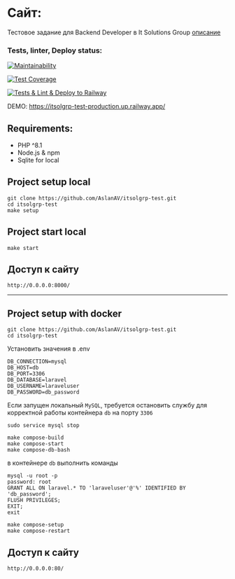 # Сайт:

Тестовое задание для Backend Developer в It Solutions Group
[описание](https://github.com/itsolgrp/tests-tasks/blob/master/test-task-for-backend-developer/README.md)

### Tests, linter, Deploy status:

[![Maintainability](https://api.codeclimate.com/v1/badges/1074b5b2d00a262ca07f/maintainability)](https://codeclimate.com/github/AslanAV/itsolgrp-test/maintainability)

[![Test Coverage](https://api.codeclimate.com/v1/badges/1074b5b2d00a262ca07f/test_coverage)](https://codeclimate.com/github/AslanAV/itsolgrp-test/test_coverage)

[![Tests & Lint & Deploy to Railway](https://github.com/AslanAV/itsolgrp-test/actions/workflows/phpci.yaml/badge.svg)](https://github.com/AslanAV/itsolgrp-test/actions/workflows/phpci.yaml)


DEMO: https://itsolgrp-test-production.up.railway.app/

## Requirements:


- PHP ^8.1
- Node.js & npm
- Sqlite for local

## Project setup local

```shell
git clone https://github.com/AslanAV/itsolgrp-test.git
cd itsolgrp-test
make setup
```

## Project start local

```shell
make start
```

## Доступ к сайту 
```text
http://0.0.0.0:8000/
```

___
## Project setup with docker

```shell
git clone https://github.com/AslanAV/itsolgrp-test.git
cd itsolgrp-test
```

Установить значения в .env
```text
DB_CONNECTION=mysql
DB_HOST=db
DB_PORT=3306
DB_DATABASE=laravel
DB_USERNAME=laraveluser
DB_PASSWORD=db_password
```
Если запущен локальный `MySQL`, 
требуется остановить службу для 
корректной работы контейнера `db` на порту `3306`

```shell
sudo service mysql stop
```

```shell
make compose-build
make compose-start
make compose-db-bash
```

в контейнере `db` выполнить команды

```shell
mysql -u root -p
password: root
GRANT ALL ON laravel.* TO 'laraveluser'@'%' IDENTIFIED BY 'db_password';
FLUSH PRIVILEGES;
EXIT;
exit
```

```shell
make compose-setup
make compose-restart
```

## Доступ к сайту
```text
http://0.0.0.0:80/
```
